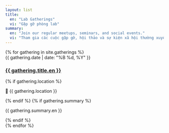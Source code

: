 ```yaml
---
layout: list
title:
  en: "Lab Gatherings"
  vi: "Gặp gỡ phòng lab"
summary:
  en: "Join our regular meetups, seminars, and social events."
  vi: "Tham gia các cuộc gặp gỡ, hội thảo và sự kiện xã hội thường xuyên của chúng tôi."
---
```


<div class="gatherings-list">
  {% for gathering in site.gatherings %}
    <div class="card gathering-card">
      <div class="card-content">
        <div class="card-date">{{ gathering.date | date: "%B %d, %Y" }}</div>
        <h3 class="card-title" data-lang-en="{{ gathering.title.en }}" data-lang-vi="{{ gathering.title.vi }}">
          <a href="{{ gathering.url | relative_url }}">{{ gathering.title.en }}</a>
        </h3>
        {% if gathering.location %}
        <p class="gathering-location">📍 {{ gathering.location }}</p>
        {% endif %}
        {% if gathering.summary %}
        <p class="card-summary" data-lang-en="{{ gathering.summary.en }}" data-lang-vi="{{ gathering.summary.vi }}">
          {{ gathering.summary.en }}
        </p>
        {% endif %}
      </div>
    </div>
  {% endfor %}
</div>